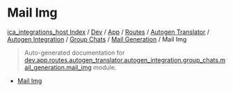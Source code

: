 # Mail Img

[ica_integrations_host Index](../../../../../../../../README.md#ica_integrations_host-index) / [Dev](../../../../../../../index.md#dev) / [App](../../../../../../index.md#app) / [Routes](../../../../../index.md#routes) / [Autogen Translator](../../../../index.md#autogen-translator) / [Autogen Integration](../../../index.md#autogen-integration) / [Group Chats](../../index.md#group-chats) / [Mail Generation](../index.md#mail-generation) / Mail Img

> Auto-generated documentation for [dev.app.routes.autogen_translator.autogen_integration.group_chats.mail_generation.mail_img](https://github.com/destiny/ica_integrations_host/blob/main/dev/app/routes/autogen_translator/autogen_integration/group_chats/mail_generation/mail_img/__init__.py) module.
- [Mail Img](#mail-img)
